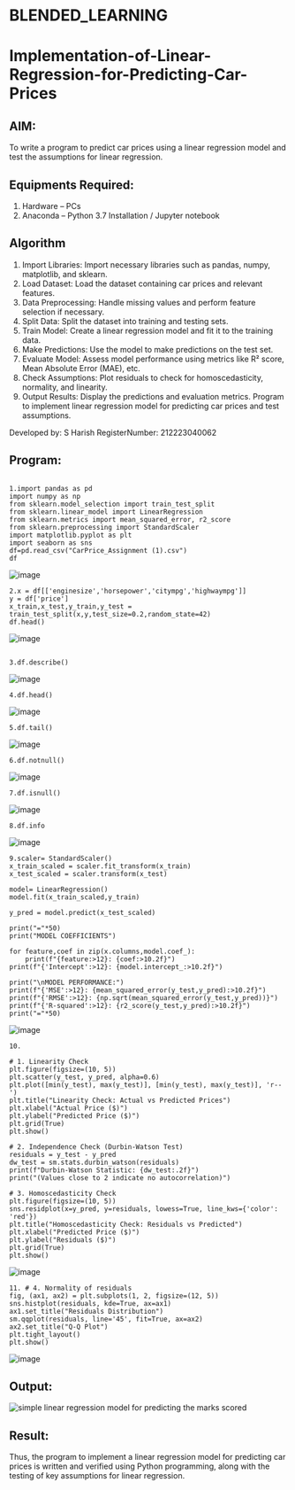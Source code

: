 # BLENDED_LEARNING
# Implementation-of-Linear-Regression-for-Predicting-Car-Prices
## AIM:
To write a program to predict car prices using a linear regression model and test the assumptions for linear regression.

## Equipments Required:
1. Hardware – PCs
2. Anaconda – Python 3.7 Installation / Jupyter notebook

## Algorithm
1. Import Libraries:
Import necessary libraries such as pandas, numpy, matplotlib, and sklearn.
2. Load Dataset:
Load the dataset containing car prices and relevant features.
3. Data Preprocessing:
Handle missing values and perform feature selection if necessary.
4. Split Data:
Split the dataset into training and testing sets.
5. Train Model:
Create a linear regression model and fit it to the training data.
6. Make Predictions:
Use the model to make predictions on the test set.
7. Evaluate Model:
Assess model performance using metrics like R² score, Mean Absolute Error (MAE), etc.
8. Check Assumptions:
Plot residuals to check for homoscedasticity, normality, and linearity.
9. Output Results:
Display the predictions and evaluation metrics.
Program to implement linear regression model for predicting car prices and test assumptions.


Developed by: S Harish
RegisterNumber:  212223040062
## Program:
```

1.import pandas as pd
import numpy as np
from sklearn.model_selection import train_test_split
from sklearn.linear_model import LinearRegression
from sklearn.metrics import mean_squared_error, r2_score
from sklearn.preprocessing import StandardScaler
import matplotlib.pyplot as plt
import seaborn as sns
df=pd.read_csv("CarPrice_Assignment (1).csv")
df
````

![image](https://github.com/user-attachments/assets/48b27cbf-f555-4656-8897-c5de4544e051)


```
2.x = df[['enginesize','horsepower','citympg','highwaympg']]
y = df['price']
x_train,x_test,y_train,y_test = train_test_split(x,y,test_size=0.2,random_state=42)
df.head()
```
![image](https://github.com/user-attachments/assets/05eb1cdd-2844-4c61-868e-7e09cf796c39)

```

3.df.describe()
```
![image](https://github.com/user-attachments/assets/6833f439-eebb-4aff-a54b-a080393ad617)

```
4.df.head()
```
![image](https://github.com/user-attachments/assets/924d2ee1-b22c-49ba-8f4a-02b82316fcae)

```
5.df.tail()
```
![image](https://github.com/user-attachments/assets/b1bb9a1a-7ed8-448e-bfdb-f27ddfc915c7)

```
6.df.notnull()
```
![image](https://github.com/user-attachments/assets/ef87254c-7dee-4171-b717-935297634614)

```
7.df.isnull()
```
![image](https://github.com/user-attachments/assets/8767a725-faea-448f-972f-cc5ec7518cb6)

```
8.df.info
```
![image](https://github.com/user-attachments/assets/b6b305db-2980-4fc2-ac5f-1f55380f343f)

```
9.scaler= StandardScaler()
x_train_scaled = scaler.fit_transform(x_train)
x_test_scaled = scaler.transform(x_test)

model= LinearRegression()
model.fit(x_train_scaled,y_train)

y_pred = model.predict(x_test_scaled)

print("="*50)
print("MODEL COEFFICIENTS")

for feature,coef in zip(x.columns,model.coef_):
    print(f"{feature:>12}: {coef:>10.2f}")
print(f"{'Intercept':>12}: {model.intercept_:>10.2f}")

print("\nMODEL PERFORMANCE:")
print(f"{'MSE':>12}: {mean_squared_error(y_test,y_pred):>10.2f}")
print(f"{'RMSE':>12}: {np.sqrt(mean_squared_error(y_test,y_pred))}")
print(f"{'R-squared':>12}: {r2_score(y_test,y_pred):>10.2f}")
print("="*50)
```
![image](https://github.com/user-attachments/assets/fdc35c5e-953b-47fa-b685-44d8387c19f0)


```
10.

# 1. Linearity Check
plt.figure(figsize=(10, 5))
plt.scatter(y_test, y_pred, alpha=0.6)
plt.plot([min(y_test), max(y_test)], [min(y_test), max(y_test)], 'r--')
plt.title("Linearity Check: Actual vs Predicted Prices")
plt.xlabel("Actual Price ($)")
plt.ylabel("Predicted Price ($)")
plt.grid(True)
plt.show()

# 2. Independence Check (Durbin-Watson Test)
residuals = y_test - y_pred
dw_test = sm.stats.durbin_watson(residuals)
print(f"Durbin-Watson Statistic: {dw_test:.2f}")
print("(Values close to 2 indicate no autocorrelation)")

# 3. Homoscedasticity Check
plt.figure(figsize=(10, 5))
sns.residplot(x=y_pred, y=residuals, lowess=True, line_kws={'color': 'red'})
plt.title("Homoscedasticity Check: Residuals vs Predicted")
plt.xlabel("Predicted Price ($)")
plt.ylabel("Residuals ($)")
plt.grid(True)
plt.show()
```
![image](https://github.com/user-attachments/assets/24e24b7b-acb1-4982-9374-d2380920f649)

```
11. # 4. Normality of residuals
fig, (ax1, ax2) = plt.subplots(1, 2, figsize=(12, 5))
sns.histplot(residuals, kde=True, ax=ax1)
ax1.set_title("Residuals Distribution")
sm.qqplot(residuals, line='45', fit=True, ax=ax2)
ax2.set_title("Q-Q Plot")
plt.tight_layout()
plt.show()

```
![image](https://github.com/user-attachments/assets/1d246029-4e79-4d69-8526-f60f904d9a36)


## Output:
![simple linear regression model for predicting the marks scored](sam.png)


## Result:
Thus, the program to implement a linear regression model for predicting car prices is written and verified using Python programming, along with the testing of key assumptions for linear regression.
